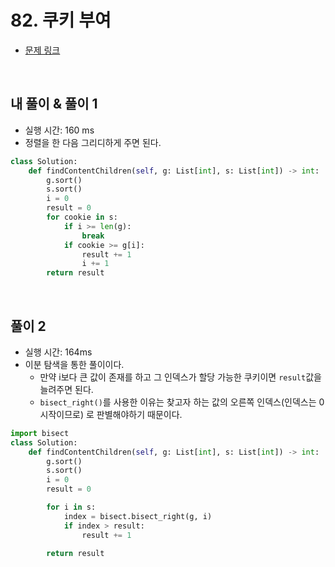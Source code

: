# 82. 쿠키 부여

- [문제 링크](https://leetcode.com/problems/assign-cookies/)

<br>

## 내 풀이 & 풀이 1

- 실행 시간: 160 ms
- 정렬을 한 다음 그리디하게 주면 된다.

```python
class Solution:
    def findContentChildren(self, g: List[int], s: List[int]) -> int:
        g.sort()
        s.sort()
        i = 0
        result = 0
        for cookie in s:
            if i >= len(g):
                break
            if cookie >= g[i]:
                result += 1
                i += 1
        return result
```

<br>

## 풀이 2

- 실행 시간: 164ms
- 이분 탐색을 통한 풀이이다.
  - 만약 i보다 큰 값이 존재를 하고 그 인덱스가 할당 가능한 쿠키이면 `result`값을 늘려주면 된다.
  - `bisect_right()`를 사용한 이유는 찾고자 하는 값의 오른쪽 인덱스(인덱스는 0 시작이므로) 로 판별해야하기 때문이다.

```python
import bisect
class Solution:
    def findContentChildren(self, g: List[int], s: List[int]) -> int:
        g.sort()
        s.sort()
        i = 0
        result = 0

        for i in s:
            index = bisect.bisect_right(g, i)
            if index > result:
                result += 1

        return result
```
